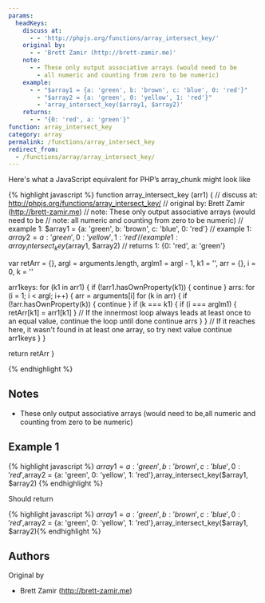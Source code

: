 ```yaml
---
params:
  headKeys:
    discuss at:
      - - 'http://phpjs.org/functions/array_intersect_key/'
    original by:
      - - 'Brett Zamir (http://brett-zamir.me)'
    note:
      - - These only output associative arrays (would need to be
        - all numeric and counting from zero to be numeric)
    example:
      - - "$array1 = {a: 'green', b: 'brown', c: 'blue', 0: 'red'}"
        - "$array2 = {a: 'green', 0: 'yellow', 1: 'red'}"
        - 'array_intersect_key($array1, $array2)'
    returns:
      - - "{0: 'red', a: 'green'}"
function: array_intersect_key
category: array
permalink: /functions/array_intersect_key
redirect_from:
  - /functions/array/array_intersect_key/
---
```


<!-- WARNING! This file is auto generated by `npm run web:inject`, do not edit by hand -->

Here's what a JavaScript equivalent for PHP’s array_chunk might look like

{% highlight javascript %}
function array_intersect_key (arr1) {
  //  discuss at: http://phpjs.org/functions/array_intersect_key/
  // original by: Brett Zamir (http://brett-zamir.me)
  //        note: These only output associative arrays (would need to be
  //        note: all numeric and counting from zero to be numeric)
  //   example 1: $array1 = {a: 'green', b: 'brown', c: 'blue', 0: 'red'}
  //   example 1: $array2 = {a: 'green', 0: 'yellow', 1: 'red'}
  //   example 1: array_intersect_key($array1, $array2)
  //   returns 1: {0: 'red', a: 'green'}

  var retArr = {},
    argl = arguments.length,
    arglm1 = argl - 1,
    k1 = '',
    arr = {},
    i = 0,
    k = ''

  arr1keys: for (k1 in arr1) {
    if (!arr1.hasOwnProperty(k1)) {
      continue
    }
    arrs: for (i = 1; i < argl; i++) {
      arr = arguments[i]
      for (k in arr) {
        if (!arr.hasOwnProperty(k)) {
          continue
        }
        if (k === k1) {
          if (i === arglm1) {
            retArr[k1] = arr1[k1]
          }
          // If the innermost loop always leads at least once to an equal value, continue the loop until done
          continue arrs
        }
      }
      // If it reaches here, it wasn't found in at least one array, so try next value
      continue arr1keys
    }
  }

  return retArr
}

{% endhighlight %}

## Notes
- These only output associative arrays (would need to be,all numeric and counting from zero to be numeric)

## Example 1

{% highlight javascript %}
$array1 = {a: 'green', b: 'brown', c: 'blue', 0: 'red'},$array2 = {a: 'green', 0: 'yellow', 1: 'red'},array_intersect_key($array1, $array2)
{% endhighlight %}

Should return

{% highlight javascript %}
$array1 = {a: 'green', b: 'brown', c: 'blue', 0: 'red'},$array2 = {a: 'green', 0: 'yellow', 1: 'red'},array_intersect_key($array1, $array2){% endhighlight %}


## Authors


Original by

- Brett Zamir (http://brett-zamir.me)

